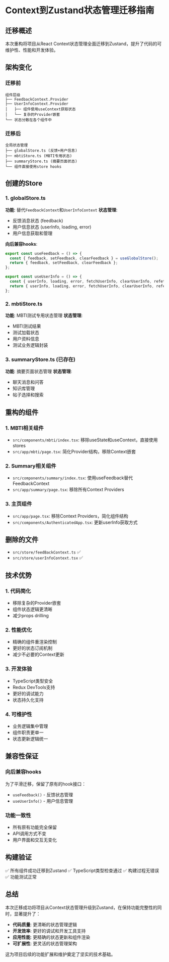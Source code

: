 # Context到Zustand状态管理迁移指南

## 迁移概述

本次重构将项目从React Context状态管理全面迁移到Zustand，提升了代码的可维护性、性能和开发体验。

## 架构变化

### 迁移前
```
组件层级
├── FeedbackContext.Provider
├── UserInfoContext.Provider
│   ├── 组件使用useContext获取状态
│   └── 复杂的Provider嵌套
└── 状态分散在各个组件中
```

### 迁移后
```
全局状态管理
├── globalStore.ts (反馈+用户信息)
├── mbtiStore.ts (MBTI专用状态)
├── summaryStore.ts (摘要页面状态)
└── 组件直接使用store hooks
```

## 创建的Store

### 1. globalStore.ts
**功能**: 替代`FeedbackContext`和`UserInfoContext`
**状态管理**:
- 反馈消息状态 (feedback)
- 用户信息状态 (userInfo, loading, error)
- 用户信息获取和管理

**向后兼容hooks**:
```typescript
export const useFeedback = () => {
  const { feedback, setFeedback, clearFeedback } = useGlobalStore();
  return { feedback, setFeedback, clearFeedback };
};

export const useUserInfo = () => {
  const { userInfo, loading, error, fetchUserInfo, clearUserInfo, refetch } = useGlobalStore();
  return { userInfo, loading, error, fetchUserInfo, clearUserInfo, refetch };
};
```

### 2. mbtiStore.ts
**功能**: MBTI测试专用状态管理
**状态管理**:
- MBTI测试结果
- 测试加载状态
- 用户资料信息
- 测试业务逻辑封装

### 3. summaryStore.ts (已存在)
**功能**: 摘要页面状态管理
**状态管理**:
- 聊天消息和问答
- 知识库管理
- 帖子选择和搜索

## 重构的组件

### 1. MBTI相关组件
- `src/components/mbti/index.tsx`: 移除useState和useContext，直接使用stores
- `src/app/mbti/page.tsx`: 简化Provider结构，移除Context嵌套

### 2. Summary相关组件
- `src/components/summary/index.tsx`: 使用useFeedback替代FeedbackContext
- `src/app/summary/page.tsx`: 移除所有Context Providers

### 3. 主页组件
- `src/app/page.tsx`: 移除Context Providers，简化组件结构
- `src/components/AuthenticatedApp.tsx`: 更新userInfo获取方式

## 删除的文件

- `src/store/feedBackContext.ts` ✅
- `src/store/userInfoContext.tsx` ✅

## 技术优势

### 1. 代码简化
- 移除复杂的Provider嵌套
- 组件状态逻辑更清晰
- 减少props drilling

### 2. 性能优化
- 精确的组件重渲染控制
- 更好的状态订阅机制
- 减少不必要的Context更新

### 3. 开发体验
- TypeScript类型安全
- Redux DevTools支持
- 更好的调试能力
- 状态持久化支持

### 4. 可维护性
- 业务逻辑集中管理
- 组件职责更单一
- 状态更新逻辑统一

## 兼容性保证

### 向后兼容hooks
为了平滑迁移，保留了原有的hook接口：
- `useFeedback()` - 反馈状态管理
- `useUserInfo()` - 用户信息管理

### 功能一致性
- 所有原有功能完全保留
- API调用方式不变
- 用户界面和交互无变化

## 构建验证

✅ 所有组件成功迁移到Zustand
✅ TypeScript类型检查通过
✅ 构建过程无错误
✅ 功能测试正常

## 总结

本次迁移成功将项目从Context状态管理升级到Zustand，在保持功能完整性的同时，显著提升了：

- **代码质量**: 更清晰的状态管理逻辑
- **开发效率**: 更好的调试和开发工具支持
- **应用性能**: 更精确的状态更新和组件渲染
- **可扩展性**: 更灵活的状态管理架构

这为项目后续的功能扩展和维护奠定了坚实的技术基础。 
